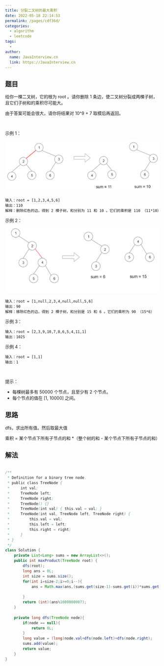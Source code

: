 ```yaml
---
title: 分裂二叉树的最大乘积
date: 2022-05-18 22:14:53
permalink: /pages/cdf36d/
categories:
  - algorithm
  - leetcode
tags:
  - 
author: 
  name: JavaInterview.cn
  link: https://JavaInterview.cn
---
```



## 题目
给你一棵二叉树，它的根为 root 。请你删除 1 条边，使二叉树分裂成两棵子树，且它们子树和的乘积尽可能大。

由于答案可能会很大，请你将结果对 10^9 + 7 取模后再返回。

 

示例 1：

![](../../../media/pictures/leetcode/sample_1_1699.png)

    输入：root = [1,2,3,4,5,6]
    输出：110
    解释：删除红色的边，得到 2 棵子树，和分别为 11 和 10 。它们的乘积是 110 （11*10）
示例 2：


![](../../../media/pictures/leetcode/sample_2_1699.png)

    输入：root = [1,null,2,3,4,null,null,5,6]
    输出：90
    解释：移除红色的边，得到 2 棵子树，和分别是 15 和 6 。它们的乘积为 90 （15*6）
示例 3：

    输入：root = [2,3,9,10,7,8,6,5,4,11,1]
    输出：1025
示例 4：

    输入：root = [1,1]
    输出：1
 

提示：

- 每棵树最多有 50000 个节点，且至少有 2 个节点。
- 每个节点的值在 [1, 10000] 之间。



## 思路

dfs，求出所有值。然后取最大值

乘积 = 某个节点下所有子节点的和 *（整个树的和 - 某个节点下所有子节点的和）



## 解法
```java

/**
 * Definition for a binary tree node.
 * public class TreeNode {
 *     int val;
 *     TreeNode left;
 *     TreeNode right;
 *     TreeNode() {}
 *     TreeNode(int val) { this.val = val; }
 *     TreeNode(int val, TreeNode left, TreeNode right) {
 *         this.val = val;
 *         this.left = left;
 *         this.right = right;
 *     }
 * }
 */
class Solution {
    private List<Long> sums = new ArrayList<>();
    public int maxProduct(TreeNode root) {
        dfs(root);
        long ans = 0L;
        int size = sums.size();
        for(int i=size-2;i>=0;i--){
            ans = Math.max(ans,(sums.get(size-1)-sums.get(i))*sums.get(i));

        }
        return (int)(ans%1000000007);
    }

    private long dfs(TreeNode node){
        if(node == null){
            return 0L;
        }
        long value = (long)node.val+dfs(node.left)+dfs(node.right);
        sums.add(value);
        return value;
    }
}
```